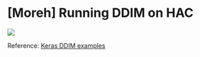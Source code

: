 # [Moreh] Running DDIM on HAC
![](https://badgen.net/badge/Nvidia-A100/passed/green)

Reference: [Keras DDIM examples](https://keras.io/examples/generative/ddim/)
